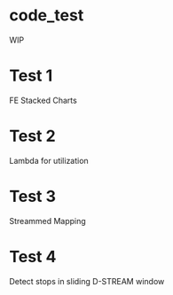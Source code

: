 # code_test
WIP

Test 1
======
FE Stacked Charts

Test 2
======
Lambda for utilization

Test 3
======
Streammed Mapping

Test 4
======
Detect stops in sliding D-STREAM window